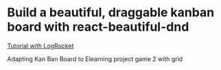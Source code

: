# Build a beautiful, draggable kanban board with react-beautiful-dnd

[Tutorial with LogRocket](https://www.youtube.com/watch?v=Vqa9NMzF3wc)

Adapting Kan Ban Board to Elearning project game 2 with grid